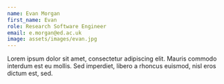 ```yaml
---
name: Evan Morgan
first_name: Evan
role: Research Software Engineer
email: e.morgan@ed.ac.uk
image: assets/images/evan.jpg
---
```

Lorem ipsum dolor sit amet, consectetur adipiscing elit. Mauris commodo interdum est eu mollis. Sed imperdiet, libero a rhoncus euismod, nisl eros dictum est, sed.
